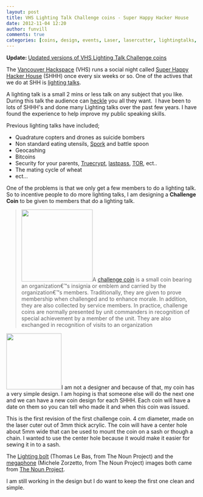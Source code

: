 ```yaml
---
layout: post
title: VHS Lighting Talk Challenge coins - Super Happy Hacker House
date: 2012-11-04 12:20
author: funvill
comments: true
categories: [coins, design, events, Laser, lasercutter, lightingtalks, News, Projects, projects, shhh, Vancouver, VHS]
---
```

<strong>Update: </strong><a href="http://www.abluestar.com/blog/updated-versions-of-vhs-lighting-talk-challenge-coins/">Updated versions of VHS Lighting Talk Challenge coins</a>

The <a href="http://vancouver.hackspace.ca/">Vancouver Hackspace</a> (VHS) runs a social night called <a href="http://vancouver.hackspace.ca/wp/2012/10/23/super-happy-hacker-house-24-nov-11-2012-730-late/">Super Happy Hacker House</a> (SHHH) once every six weeks or so. One of the actives that we do at SHH is <a href="http://en.wikipedia.org/wiki/Lightning_talk">lighting talks</a>.

A lighting talk is a small 2 mins or less talk on any subject that you like. During this talk the audience can <a href="http://en.wikipedia.org/wiki/Heckler">heckle</a> you all they want.  I have been to lots of SHHH's and done many Lighting talks over the past few years. I have found the experience to help improve my public speaking skills.

Previous lighting talks have included;
<ul>
	<li>Quadrature copters and drones as suicide bombers</li>
	<li>Non standard eating utensils, <a href="http://en.wikipedia.org/wiki/Spork">Spork</a> and battle spoon</li>
	<li>Geocashing</li>
	<li>Bitcoins</li>
	<li>Security for your parents, <a href="http://www.truecrypt.org/">Truecrypt</a>, <a href="https://lastpass.com/">lastpass</a>, <a href="https://www.torproject.org/">TOR</a>, ect..</li>
	<li>The mating cycle of wheat</li>
	<li>ect...</li>
</ul>
One of the problems is that we only get a few members to do a lighting talk. So to incentive people to do more lighting talks, I am designing a <strong>Challenge Coin</strong> to be given to members that do a lighting talk.
<blockquote><a href="http://www.abluestar.com/blog/wp-content/uploads/2012/11/geo9.jpg"><img class="alignright size-full wp-image-2938" title="geo9" src="http://www.abluestar.com/blog/wp-content/uploads/2012/11/geo9.jpg" alt="" width="187" height="189" /></a>A <a href="http://en.wikipedia.org/wiki/Challenge_coin">challenge coin</a> is a small coin bearing an organization€™s insignia or emblem and carried by the organization€™s members. Traditionally, they are given to prove membership when challenged and to enhance morale. In addition, they are also collected by service members. In practice, challenge coins are normally presented by unit commanders in recognition of special achievement by a member of the unit. They are also exchanged in recognition of visits to an organization</blockquote>
<a href="http://www.abluestar.com/blog/wp-content/uploads/2012/11/lightingTalk_shhh241.png"><img class="alignleft size-full wp-image-2940" title="lightingTalk_shhh24" src="http://www.abluestar.com/blog/wp-content/uploads/2012/11/lightingTalk_shhh241.png" alt="" width="145" height="147" /></a>I am not a designer and because of that, my coin has a very simple design. I am hoping is that someone else will do the next one and we can have a new coin design for each SHHH. Each coin will have a date on them so you can tell who made it and when this coin was issued.

This is the first revision of the first challenge coin. 4 cm diameter, made on the laser cuter out of 3mm thick acrylic. The coin will have a center hole about 5mm wide that can be used to mount the coin on a sash or though a chain. I wanted to use the center hole because it would make it easier for sewing it in to a sash.

The <a href="http://thenounproject.com/noun/lightning/#icon-No6178">Lighting bolt</a> (Thomas Le Bas, from The Noun Project) and the <a href="http://thenounproject.com/noun/megaphone/#icon-No4492">megaphone</a> (Michele Zorzetto, from The Noun Project) images both came from <a href="http://thenounproject.com/">The Noun Project</a>.

I am still working in the design but I do want to keep the first one clean and simple.
